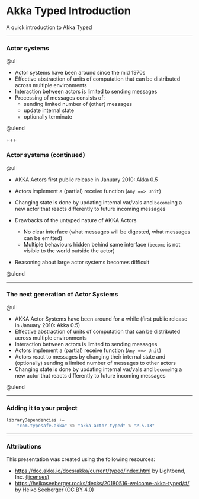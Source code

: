 # Akka Typed Introduction
A quick introduction to Akka Typed

---
### Actor systems
@ul

- Actor systems have been around since the mid 1970s
- Effective abstraction of units of computation that can be distributed across multiple environments                                  
- Interaction between actors is limited to sending messages
- Processing of messages consists of:
    - sending limited number of (other) messages
    - update internal state
    - optionally terminate                                                                           

@ulend

+++
### Actor systems (continued)
@ul
                                    
- AKKA Actors first public release in January 2010: Akka 0.5
- Actors implement a (partial) receive function (`Any ==> Unit`)                                                                      
- Changing state is done by updating internal var/vals and `become`ing a new actor that reacts differently to future incoming messages

- Drawbacks of the untyped nature of AKKA Actors
    - No clear interface (what messages will be digested, what messages can be emitted)
    - Multiple behaviours hidden behind same interface (`become` is not visible to the world outside the actor)
- Reasoning about large actor systems becomes difficult

@ulend

---
### The next generation of Actor Systems

@ul

- AKKA Actor Systems have been around for a while (first public release in January 2010: Akka 0.5)                                    
- Effective abstraction of units of computation that can be distributed across multiple environments                                  
- Interaction between actors is limited to sending messages                                                                           
- Actors implement a (partial) receive function (`Any ==> Unit`)                                                                      
- Actors react to messages by changing their internal state and (optionally) sending a limited number of messages to other actors     
- Changing state is done by updating internal var/vals and `become`ing a new actor that reacts differently to future incoming messages

@ulend

---
### Adding it to your project

```scala
libraryDependencies += 
    "com.typesafe.akka" %% "akka-actor-typed" % "2.5.13"
``` 

---
### Attributions
This presentation was created using the following resources:

- https://doc.akka.io/docs/akka/current/typed/index.html by Lightbend, Inc. [(licenses)](https://www.lightbend.com/legal/licenses)
- https://heikoseeberger.rocks/decks/20180516-welcome-akka-typed/#/ by Heiko Seeberger [(CC BY 4.0)](https://creativecommons.org/licenses/by/4.0/)
